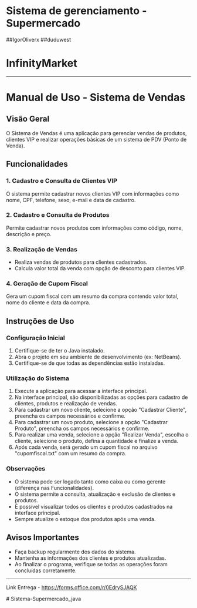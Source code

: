 # Sistema de gerenciamento - Supermercado
##IgorOliverx
##duduwest

# InfinityMarket 



---

# Manual de Uso - Sistema de Vendas

## Visão Geral

O Sistema de Vendas é uma aplicação para gerenciar vendas de produtos, clientes VIP e realizar operações básicas de um sistema de PDV (Ponto de Venda).

## Funcionalidades

### 1. Cadastro e Consulta de Clientes VIP

O sistema permite cadastrar novos clientes VIP com informações como nome, CPF, telefone, sexo, e-mail e data de cadastro.

### 2. Cadastro e Consulta de Produtos

Permite cadastrar novos produtos com informações como código, nome, descrição e preço.

### 3. Realização de Vendas

- Realiza vendas de produtos para clientes cadastrados.
- Calcula valor total da venda com opção de desconto para clientes VIP.

### 4. Geração de Cupom Fiscal

Gera um cupom fiscal com um resumo da compra contendo valor total, nome do cliente e data da compra.

## Instruções de Uso

### Configuração Inicial

1. Certifique-se de ter o Java instalado.
2. Abra o projeto em seu ambiente de desenvolvimento (ex: NetBeans).
3. Certifique-se de que todas as dependências estão instaladas.

### Utilização do Sistema

1. Execute a aplicação para acessar a interface principal.
2. Na interface principal, são disponibilizadas as opções para cadastro de clientes, produtos e realização de vendas.
3. Para cadastrar um novo cliente, selecione a opção "Cadastrar Cliente", preencha os campos necessários e confirme.
4. Para cadastrar um novo produto, selecione a opção "Cadastrar Produto", preencha os campos necessários e confirme.
5. Para realizar uma venda, selecione a opção "Realizar Venda", escolha o cliente, selecione o produto, defina a quantidade e finalize a venda.
6. Após cada venda, será gerado um cupom fiscal no arquivo "cupomfiscal.txt" com um resumo da compra.

### Observações

- O sistema pode ser logado tanto como caixa ou como gerente (diferença nas Funcionalidades).
- O sistema permite a consulta, atualização e exclusão de clientes e produtos.
- É possível visualizar todos os clientes e produtos cadastrados na interface principal.
- Sempre atualize o estoque dos produtos após uma venda.

## Avisos Importantes

- Faça backup regularmente dos dados do sistema.
- Mantenha as informações dos clientes e produtos atualizadas.
- Ao finalizar o programa, verifique se todas as operações foram concluídas corretamente.

---









Link Entrega - https://forms.office.com/r/0EdrySJAQK




#   S i s t e m a - S u p e r m e r c a d o _ j a v a 
 
 